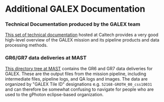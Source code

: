 # Additional GALEX Documentation

### Technical Documentation produced by the GALEX team

[This set of technical documentation](http://www.galex.caltech.edu/researcher/techdocs.html) hosted at Caltech provides a very good high-level overview of the GALEX mission and its pipeline products and data processing methods.

### GR6/GR7 data deliveries at MAST

[This directory tree at MAST](https://galex.stsci.edu/data/) contains the GR6 and GR7 data deliveries for GALEX. These are the output files from the mission pipeline, including intermediate files, pipeline logs, and QA logs and images. The data are organized by "GALEX Tile ID" designations e.g. `52168-GROTH_00_css10031` and can therefore be somewhat confusing to navigate for people who are used to the gPhoton eclipse-based organization.